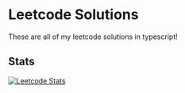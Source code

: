 # Leetcode Solutions
These are all of my leetcode solutions in typescript!

## Stats
[![Leetcode Stats](https://leetcard.jacoblin.cool/zFl4wless)](https://leetcode.com/zFl4wless)
